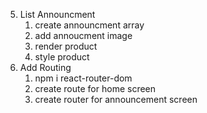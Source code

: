 5. List Announcment
    1. create announcment array
    2. add annoucment image 
    3. render product
    4. style product
6. Add Routing 
    1. npm i react-router-dom
    2. create route for home screen
    3. create router for announcement screen